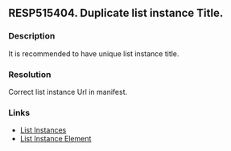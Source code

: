 ## RESP515404. Duplicate list instance Title. 

### Description
It is recommended to have unique list instance title.

### Resolution
Correct list instance Url in manifest.

### Links
*   [List Instances](http://msdn.microsoft.com/en-us/library/office/ms478860(v=office.14).aspx)
*   [List Instance Element](http://msdn.microsoft.com/en-us/library/office/ms476062.aspx)